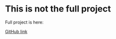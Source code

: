 # This is not the full project

Full project is here:

[GitHub link](https://github.com/mvereshchagin/pm2createPattern1 "lesson6")
